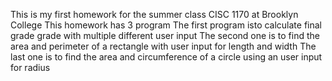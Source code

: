 This is my first homework for the summer class CISC 1170 at Brooklyn College
This homework has 3 program
The first program isto calculate final grade grade with multiple different user input
The second one is to find the area and perimeter of a rectangle with user input for length and width
The last one is to find the area and circumference of a circle using an user input for radius